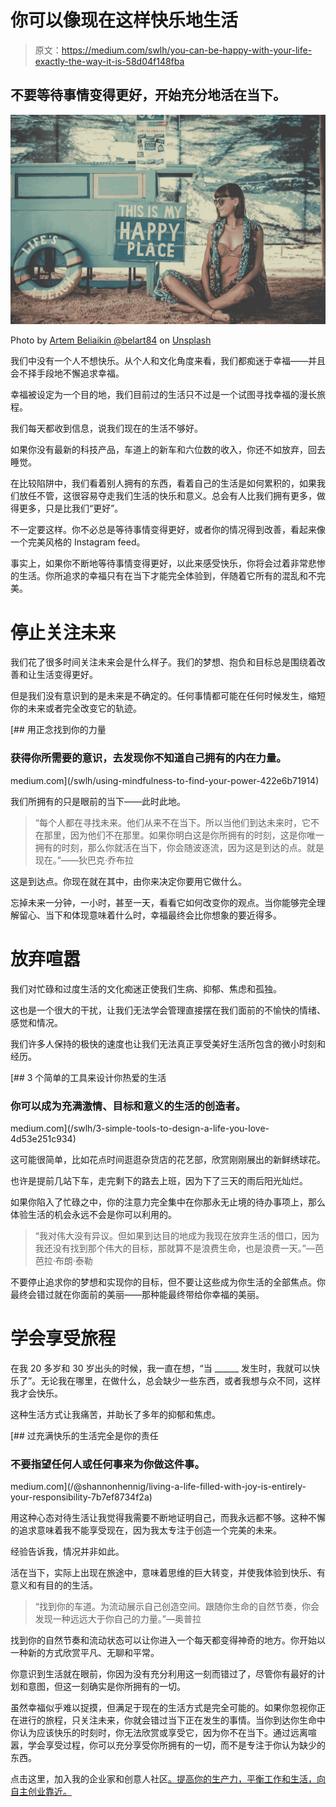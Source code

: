 # 你可以像现在这样快乐地生活

> 原文：<https://medium.com/swlh/you-can-be-happy-with-your-life-exactly-the-way-it-is-58d04f148fba>

## 不要等待事情变得更好，开始充分地活在当下。

![](img/1d364a091c2dc1018006084394f9c0fc.png)

Photo by [Artem Beliaikin @belart84](https://unsplash.com/@belart84?utm_source=medium&utm_medium=referral) on [Unsplash](https://unsplash.com?utm_source=medium&utm_medium=referral)

我们中没有一个人不想快乐。从个人和文化角度来看，我们都痴迷于幸福——并且会不择手段地不懈追求幸福。

幸福被设定为一个目的地，我们目前过的生活只不过是一个试图寻找幸福的漫长旅程。

我们每天都收到信息，说我们现在的生活不够好。

如果你没有最新的科技产品，车道上的新车和六位数的收入，你还不如放弃，回去睡觉。

在比较陷阱中，我们看着别人拥有的东西，看着自己的生活是如何累积的，如果我们放任不管，这很容易夺走我们生活的快乐和意义。总会有人比我们拥有更多，做得更多，只是比我们“更好”。

不一定要这样。你不必总是等待事情变得更好，或者你的情况得到改善，看起来像一个完美风格的 Instagram feed。

事实上，如果你不断地等待事情变得更好，以此来感受快乐，你将会过着非常悲惨的生活。你所追求的幸福只有在当下才能完全体验到，伴随着它所有的混乱和不完美。

# 停止关注未来

我们花了很多时间关注未来会是什么样子。我们的梦想、抱负和目标总是围绕着改善和让生活变得更好。

但是我们没有意识到的是未来是不确定的。任何事情都可能在任何时候发生，缩短你的未来或者完全改变它的轨迹。

[](/swlh/using-mindfulness-to-find-your-power-422e6b71914) [## 用正念找到你的力量

### 获得你所需要的意识，去发现你不知道自己拥有的内在力量。

medium.com](/swlh/using-mindfulness-to-find-your-power-422e6b71914) 

我们所拥有的只是眼前的当下——此时此地。

> “每个人都在寻找未来。他们从来不在当下。所以当他们到达未来时，它不在那里，因为他们不在那里。如果你明白这是你所拥有的时刻，这是你唯一拥有的时刻，那么你就活在当下，你会随波逐流，因为这是到达的点。就是现在。”——狄巴克·乔布拉

这是到达点。你现在就在其中，由你来决定你要用它做什么。

忘掉未来一分钟，一小时，甚至一天，看看它如何改变你的观点。当你能够完全理解留心、当下和体现意味着什么时，幸福最终会比你想象的要近得多。

# 放弃喧嚣

我们对忙碌和过度生活的文化痴迷正使我们生病、抑郁、焦虑和孤独。

这也是一个很大的干扰，让我们无法学会管理直接摆在我们面前的不愉快的情绪、感觉和情况。

我们许多人保持的极快的速度也让我们无法真正享受美好生活所包含的微小时刻和经历。

[](/swlh/3-simple-tools-to-design-a-life-you-love-4d53e251c934) [## 3 个简单的工具来设计你热爱的生活

### 你可以成为充满激情、目标和意义的生活的创造者。

medium.com](/swlh/3-simple-tools-to-design-a-life-you-love-4d53e251c934) 

这可能很简单，比如花点时间逛逛杂货店的花艺部，欣赏刚刚展出的新鲜绣球花。

也许是提前几站下车，走完剩下的路去上班，因为下了三天的雨后阳光灿烂。

如果你陷入了忙碌之中，你的注意力完全集中在你那永无止境的待办事项上，那么体验生活的机会永远不会是你可以利用的。

> “我对伟大没有异议。但如果到达目的地成为我现在放弃生活的借口，因为我还没有找到那个伟大的目标，那就算不是浪费生命，也是浪费一天。”—芭芭拉·布朗·泰勒

不要停止追求你的梦想和实现你的目标，但不要让这些成为你生活的全部焦点。你最终会错过就在你面前的美丽——那种能最终带给你幸福的美丽。

# 学会享受旅程

在我 20 多岁和 30 岁出头的时候，我一直在想，“当 ______ 发生时，我就可以快乐了”。无论我在哪里，在做什么，总会缺少一些东西，或者我想与众不同，这样我才会快乐。

这种生活方式让我痛苦，并助长了多年的抑郁和焦虑。

[](/@shannonhennig/living-a-life-filled-with-joy-is-entirely-your-responsibility-7b7ef8734f2a) [## 过充满快乐的生活完全是你的责任

### 不要指望任何人或任何事来为你做这件事。

medium.com](/@shannonhennig/living-a-life-filled-with-joy-is-entirely-your-responsibility-7b7ef8734f2a) 

用这种心态对待生活让我觉得我需要不断地证明自己，而我永远都不够。这种不懈的追求意味着我不能享受现在，因为我太专注于创造一个完美的未来。

经验告诉我，情况并非如此。

活在当下，实际上出现在旅途中，意味着思维的巨大转变，并使我体验到快乐、有意义和有目的的生活。

> “找到你的车道。为流动展示自己创造空间。跟随你生命的自然节奏，你会发现一种远远大于你自己的力量。”—奥普拉

找到你的自然节奏和流动状态可以让你进入一个每天都变得神奇的地方。你开始以一种新的方式欣赏平凡、无聊和平常。

你意识到生活就在眼前，你因为没有充分利用这一刻而错过了，尽管你有最好的计划和意图，但这一刻确实是你所拥有的一切。

虽然幸福似乎难以捉摸，但满足于现在的生活方式是完全可能的。如果你忽视你正在进行的旅程，只关注未来，你就会错过当下正在发生的事情。当你到达你生命中你认为应该快乐的时刻时，你无法欣赏或享受它，因为你不在当下。通过远离喧嚣，学会享受过程，你可以充分享受你所拥有的一切，而不是专注于你认为缺少的东西。

点击这里，加入我的企业家和创意人社区[。提高你的生产力，平衡工作和生活，向自主创业靠近。](https://www.shannonhennig.com/newsletter-sign-up)